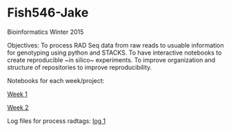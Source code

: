 Fish546-Jake
============

Bioinformatics Winter 2015

Objectives:
  To process RAD Seq data from raw reads to usuable information for genotyping using python and STACKS. 
  To have interactive notebooks to create reproducible ~in silico~ experiments.
  To improve organization and structure of repositories to improve reproducibility. 

Notebooks for each week/project:

[Week 1](https://github.com/jheare/Fish546-Jake/blob/master/nb/Week1Notebook.md)

[Week 2](http://nbviewer.ipython.org/github/jheare/Fish546-Jake/blob/master/nb/RAD-Seq%20Process.ipynb)

Log files for process radtags: [log 1](https://github.com/jheare/Fish546-Jake/blob/master/samples/process_radtags.log)
